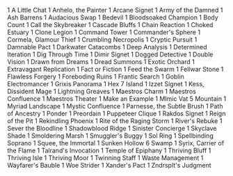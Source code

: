 1 A Little Chat
1 Anhelo, the Painter
1 Arcane Signet
1 Army of the Damned
1 Ash Barrens
1 Audacious Swap
1 Bedevil
1 Bloodsoaked Champion
1 Body Count
1 Call the Skybreaker
1 Cascade Bluffs
1 Chain Reaction
1 Choked Estuary
1 Clone Legion
1 Command Tower
1 Commander's Sphere
1 Cormela, Glamour Thief
1 Crumbling Necropolis
1 Cryptic Pursuit
1 Damnable Pact
1 Darkwater Catacombs
1 Deep Analysis
1 Determined Iteration
1 Dig Through Time
1 Dimir Signet
1 Dogged Detective
1 Double Vision
1 Drawn from Dreams
1 Dread Summons
1 Exotic Orchard
1 Extravagant Replication
1 Fact or Fiction
1 Feed the Swarm
1 Fellwar Stone
1 Flawless Forgery
1 Foreboding Ruins
1 Frantic Search
1 Goblin Electromancer
1 Grixis Panorama
1 Hex
7 Island
1 Izzet Signet
1 Kess, Dissident Mage
1 Lightning Greaves
1 Maestros Charm
1 Maestros Confluence
1 Maestros Theater
1 Make an Example
1 MImic Vat
5 Mountain
1 Myriad Landscape
1 Mystic Confluence
1 Parnesse, the Subtle Brush
1 Path of Ancestry
1 Ponder
1 Preordain
1 Puppeteer Clique
1 Rakdos Signet
1 Reign of the Pit
1 Rekindling Phoenix
1 Rite of the Raging Storm
1 River's Rebuke
1 Sever the Bloodline
1 Shadowblood Ridge
1 Sinister Concierge
1 Skyclave Shade
1 Smoldering Marsh
1 Smuggler's Buggy
1 Sol Ring
1 Spellbinding Soprano
1 Squee, the Immortal
1 Sunken Hollow
6 Swamp
1 Syrix, Carrier of the Flame
1 Talrand's Invocation
1 Temple of Epiphany
1 Thriving Bluff
1 Thriving Isle
1 Thriving Moor
1 Twinning Staff
1 Waste Management
1 Wayfarer's Bauble
1 Woe Strider
1 Xander's Pact
1 Zndrsplt's Judgment